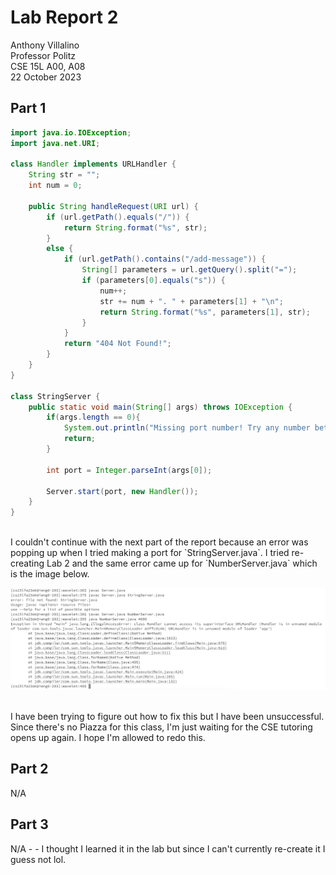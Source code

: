 # Lab Report 2
Anthony Villalino<br>
Professor Politz<br>
CSE 15L A00, A08<br>
22 October 2023

## Part 1
```java
import java.io.IOException;
import java.net.URI;

class Handler implements URLHandler {
    String str = "";
    int num = 0;

    public String handleRequest(URI url) {
        if (url.getPath().equals("/")) {
            return String.format("%s", str);
        }
        else {
            if (url.getPath().contains("/add-message")) {
                String[] parameters = url.getQuery().split("=");
                if (parameters[0].equals("s")) {
                    num++;
                    str += num + ". " + parameters[1] + "\n";
                    return String.format("%s", parameters[1], str);
                }
            }
            return "404 Not Found!";
        }
    }
}

class StringServer {
    public static void main(String[] args) throws IOException {
        if(args.length == 0){
            System.out.println("Missing port number! Try any number between 1024 to 49151");
            return;
        }

        int port = Integer.parseInt(args[0]);

        Server.start(port, new Handler());
    }
}
```
<br>
I couldn't continue with the next part of the report because an error was popping up when I tried making a port for `StringServer.java`. I tried re-creating Lab 2 and the same error came up for `NumberServer.java` which is the image below.
<br>

![Image](https://github.com/ajv44/cse15l-lab-reports/blob/main/Screenshot%202023-10-22%20at%2011.34.14%20PM.png)

<br>
I have been trying to figure out how to fix this but I have been unsuccessful. Since there's no Piazza for this class, I'm just waiting for the CSE tutoring opens up again. I hope I'm allowed to redo this.

## Part 2
N/A

## Part 3
N/A - - I thought I learned it in the lab but since I can't currently re-create it I guess not lol.
